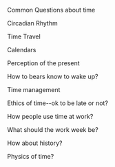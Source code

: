 Common Questions about time


Circadian Rhythm 

Time Travel

Calendars

Perception of the present

How to bears know to wake up? 

Time management

Ethics of time--ok to be late or not? 

How people use time at work? 

What should the work week be? 

How about history? 

Physics of time? 
